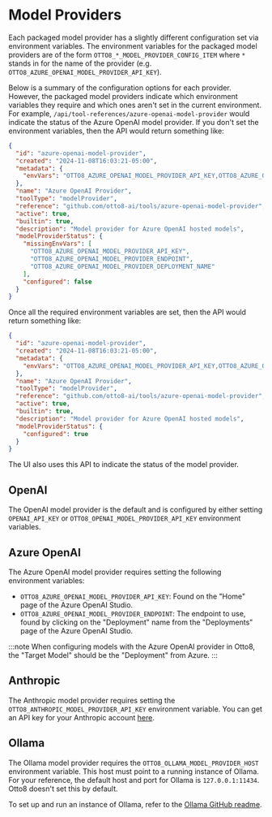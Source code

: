 # Model Providers

Each packaged model provider has a slightly different configuration set via environment variables. The environment variables for the packaged model providers are of the form `OTTO8_*_MODEL_PROVIDER_CONFIG_ITEM` where `*` stands in for the name of the provider (e.g. `OTTO8_AZURE_OPENAI_MODEL_PROVIDER_API_KEY`).

Below is a summary of the configuration options for each provider. However, the packaged model providers indicate which environment variables they require and which ones aren't set in the current environment. For example, `/api/tool-references/azure-openai-model-provider` would indicate the status of the Azure OpenAI model provider. If you don't set the environment variables, then the API would return something like:

```json
{
  "id": "azure-openai-model-provider",
  "created": "2024-11-08T16:03:21-05:00",
  "metadata": {
    "envVars": "OTTO8_AZURE_OPENAI_MODEL_PROVIDER_API_KEY,OTTO8_AZURE_OPENAI_MODEL_PROVIDER_ENDPOINT,OTTO8_AZURE_OPENAI_MODEL_PROVIDER_DEPLOYMENT_NAME"
  },
  "name": "Azure OpenAI Provider",
  "toolType": "modelProvider",
  "reference": "github.com/otto8-ai/tools/azure-openai-model-provider",
  "active": true,
  "builtin": true,
  "description": "Model provider for Azure OpenAI hosted models",
  "modelProviderStatus": {
    "missingEnvVars": [
      "OTTO8_AZURE_OPENAI_MODEL_PROVIDER_API_KEY",
      "OTTO8_AZURE_OPENAI_MODEL_PROVIDER_ENDPOINT",
      "OTTO8_AZURE_OPENAI_MODEL_PROVIDER_DEPLOYMENT_NAME"
    ],  
    "configured": false
  }
}

```

Once all the required environment variables are set, then the API would return something like:

```json
{
  "id": "azure-openai-model-provider",
  "created": "2024-11-08T16:03:21-05:00",
  "metadata": {
    "envVars": "OTTO8_AZURE_OPENAI_MODEL_PROVIDER_API_KEY,OTTO8_AZURE_OPENAI_MODEL_PROVIDER_ENDPOINT,OTTO8_AZURE_OPENAI_MODEL_PROVIDER_DEPLOYMENT_NAME"
  },
  "name": "Azure OpenAI Provider",
  "toolType": "modelProvider",
  "reference": "github.com/otto8-ai/tools/azure-openai-model-provider",
  "active": true,
  "builtin": true,
  "description": "Model provider for Azure OpenAI hosted models",
  "modelProviderStatus": {
    "configured": true
  }
}
```

The UI also uses this API to indicate the status of the model provider.

## OpenAI

The OpenAI model provider is the default and is configured by either setting `OPENAI_API_KEY` or `OTTO8_OPENAI_MODEL_PROVIDER_API_KEY` environment variables.

## Azure OpenAI

The Azure OpenAI model provider requires setting the following environment variables:
- `OTTO8_AZURE_OPENAI_MODEL_PROVIDER_API_KEY`: Found on the "Home" page of the Azure OpenAI Studio.
- `OTTO8_AZURE_OPENAI_MODEL_PROVIDER_ENDPOINT`:  The endpoint to use, found by clicking on the "Deployment" name from the "Deployments" page of the Azure OpenAI Studio.

:::note
When configuring models with the Azure OpenAI provider in Otto8, the "Target Model" should be the "Deployment" from Azure.
:::

## Anthropic

The Anthropic model provider requires setting the `OTTO8_ANTHROPIC_MODEL_PROVIDER_API_KEY` environment variable. You can get an API key for your Anthropic account [here](https://console.anthropic.com/settings/keys).

## Ollama

The Ollama model provider requires the `OTTO8_OLLAMA_MODEL_PROVIDER_HOST` environment variable. This host must point to a running instance of Ollama. For your reference, the default host and port for Ollama is `127.0.0.1:11434`. Otto8 doesn't set this by default.

To set up and run an instance of Ollama, refer to the [Ollama GitHub readme](https://github.com/ollama/ollama/blob/main/README.md).
